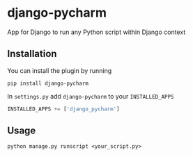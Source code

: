 # django-pycharm

App for Django to run any Python script within Django context


## Installation

You can install the plugin by running

```shell
pip install django-pycharm
```

In ``settings.py`` add  ``django-pycharm`` to your ``INSTALLED_APPS``
```python
INSTALLED_APPS += ['django_pycharm']
```

## Usage

```shell
python manage.py runscript <your_script.py>
```